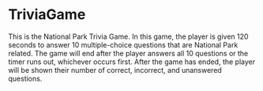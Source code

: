 # TriviaGame
This is the National Park Trivia Game. In this game, the player is given 120 seconds to answer 10 multiple-choice questions that are National Park related. The game will end after the player answers all 10 questions or the timer runs out, whichever occurs first. After the game has ended, the player will be shown their number of correct, incorrect, and unanswered questions.